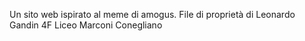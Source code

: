 Un sito web ispirato al meme di amogus. File di proprietà di Leonardo Gandin 4F Liceo Marconi Conegliano

